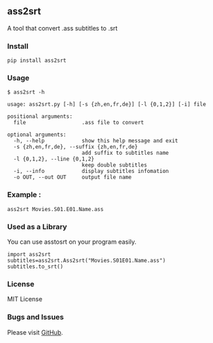 ## ass2srt

A tool that convert .ass subtitles to .srt

### Install
```
pip install ass2srt
```

### Usage
```
$ ass2srt -h

usage: ass2srt.py [-h] [-s {zh,en,fr,de}] [-l {0,1,2}] [-i] file

positional arguments:
  file                  .ass file to convert

optional arguments:
  -h, --help            show this help message and exit
  -s {zh,en,fr,de}, --suffix {zh,en,fr,de}
                        add suffix to subtitles name
  -l {0,1,2}, --line {0,1,2}
                        keep double subtitles
  -i, --info            display subtitles infomation
  -o OUT, --out OUT     output file name

```

### Example :
```
ass2srt Movies.S01.E01.Name.ass
```

### Used as a Library

You can use asstosrt on your program easily.
```
import ass2srt
subtitles=ass2srt.Ass2srt("Movies.S01E01.Name.ass")
subtitles.to_srt()
```

### License

MIT License

### Bugs and Issues

Please visit [GitHub](https://github.com/zcq100/ass2srt).
